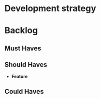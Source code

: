 # Development strategy
# Backlog

## Must Haves
 

## Should Haves



- **Feature**

## Could Haves



